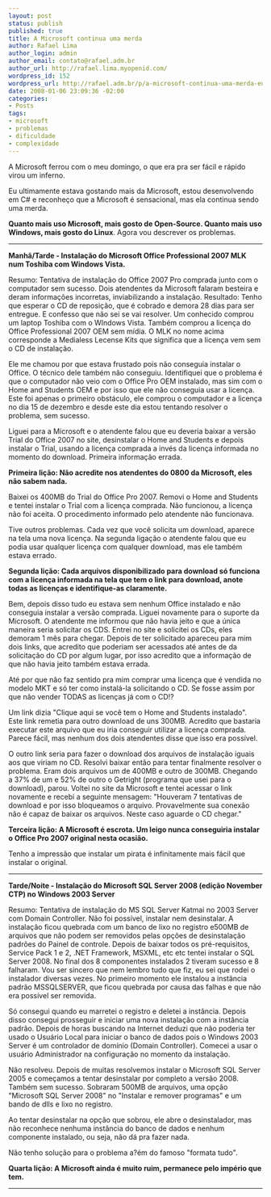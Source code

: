 ```yaml
--- 
layout: post
status: publish
published: true
title: A Microsoft continua uma merda
author: Rafael Lima
author_login: admin
author_email: contato@rafael.adm.br
author_url: http://rafael.lima.myopenid.com/
wordpress_id: 152
wordpress_url: http://rafael.adm.br/p/a-microsoft-continua-uma-merda-eu-odeio-a-microsoft/
date: 2008-01-06 23:09:36 -02:00
categories: 
- Posts
tags: 
- microsoft
- problemas
- dificuldade
- complexidade
---
```

A Microsoft ferrou com o meu domingo, o que era pra ser f&aacute;cil e r&aacute;pido virou um inferno.

Eu ultimamente estava gostando mais da Microsoft, estou desenvolvendo em C# e reconhe&ccedil;o que a Microsoft &eacute; sensacional, mas ela continua sendo uma merda.

<strong>Quanto mais uso Microsoft, mais gosto de Open-Source. Quanto mais uso Windows, mais gosto do Linux</strong>.
Agora vou descrever os problemas.

******************

<span style="font-weight: bold">Manh&atilde;/Tarde - Instala&ccedil;&atilde;o do Microsoft Office  Professional 2007 MLK num Toshiba com Windows Vista.
</span>

Resumo: Tentativa de instala&ccedil;&atilde;o do Office 2007 Pro comprada junto com o computador sem sucesso. Dois atendentes da Microsoft falaram besteira e deram informa&ccedil;&otilde;es incorretas, inviabilizando a instala&ccedil;&atilde;o. Resultado: Tenho que esperar o CD de reposi&ccedil;&atilde;o, que &eacute; cobrado e demora 28 dias para ser entregue. E confesso que n&atilde;o sei se vai resolver.
Um conhecido comprou um laptop Toshiba com o WIndows Vista. Tamb&eacute;m comprou a licen&ccedil;a do Office Professional 2007 OEM sem m&iacute;dia. O MLK no nome acima corresponde a Medialess Lecense Kits que significa que a licen&ccedil;a vem sem o CD de instala&ccedil;&atilde;o.

Ele me chamou por que estava frustado pois n&atilde;o conseguia instalar o Office. O t&eacute;cnico dele tamb&eacute;m n&atilde;o conseguiu. Identifiquei que o problema &eacute; que o computador n&atilde;o veio com o Office Pro OEM instalado, mas sim com o Home and Students OEM e por isso que ele n&atilde;o conseguia usar a licen&ccedil;a. Este foi apenas o primeiro obst&aacute;culo, ele comprou o computador e a licen&ccedil;a no dia 15 de dezembro e desde este dia estou tentando resolver o problema, sem sucesso.

Liguei para a Microsoft e o atendente falou que eu deveria baixar a vers&atilde;o Trial do Office 2007 no site, desinstalar o Home and Students e depois instalar o Trial, usando a licen&ccedil;a comprada a inv&eacute;s da licen&ccedil;a informada no momento do download. Primeira informa&ccedil;&atilde;o errada.

<span style="font-weight: bold">Primeira li&ccedil;&atilde;o: N&atilde;o acredite nos atendentes do 0800 da Microsoft, eles n&atilde;o sabem nada.</span>

Baixei os 400MB do Trial do Office Pro 2007. Removi o Home and Students e tentei instalar o Trial com a licen&ccedil;a comprada. N&atilde;o funcionou, a licen&ccedil;a n&atilde;o foi aceita. O procedimento informado pelo atendente n&atilde;o funcionava.

Tive outros problemas. Cada vez que voc&ecirc; solicita um download, aparece na tela uma nova licen&ccedil;a. Na segunda liga&ccedil;&atilde;o o atendente falou que eu podia usar qualquer licen&ccedil;a com qualquer download, mas ele tamb&eacute;m estava errado.

<span style="font-weight: bold">Segunda li&ccedil;&atilde;o: Cada arquivos disponibilizado para download s&oacute; funciona com a licen&ccedil;a informada na tela que tem o link para download, anote todas as licen&ccedil;as e identifique-as claramente.</span>

Bem, depois disso tudo eu estava sem nenhum Office instalado e n&atilde;o conseguia instalar a vers&atilde;o comprada. Liguei novamente para o suporte da Microsoft. O atendente me informou que n&atilde;o havia jeito e que a &uacute;nica maneira seria solicitar os CDS.
Entrei no site e solicitei os CDs, eles demoram 1 m&ecirc;s para chegar. Depois de ter solicitado apareceu para mim dois links, que acredito que poderiam ser acessados at&eacute; antes de da solicita&ccedil;&atilde;o do CD por algum lugar, por isso acredito que a informa&ccedil;&atilde;o de que n&atilde;o havia jeito tamb&eacute;m estava errada.

At&eacute; por que n&atilde;o faz sentido pra mim comprar uma licen&ccedil;a que &eacute; vendida no modelo MKT e s&oacute; ter como instal&aacute;-la solicitando o CD. Se fosse assim por que n&atilde;o vender TODAS as licen&ccedil;as j&aacute; com o CD!?

Um link dizia "Clique aqui se voc&ecirc; tem o Home and Students instalado". Este link remetia para outro download de uns 300MB. Acredito que bastaria executar este arquivo que eu iria conseguir utilizar a licen&ccedil;a comprada. Parece f&aacute;cil, mas nenhum dos dois atendentes disse que isso era poss&iacute;vel.

O outro link seria para fazer o download dos arquivos de instala&ccedil;&atilde;o iguais aos que viriam no CD. Resolvi baixar ent&atilde;o para tentar finalmente resolver o problema. Eram dois arquivos um de 400MB e outro de 300MB. Chegando a 37% de um e 52% de outro o Getright (programa que usei para o download), parou. Voltei no site da Microsoft e tentei acessar o link novamente e recebi a seguinte mensagem: "Houveram 7 tentativas de download e por isso bloqueamos o arquivo. Provavelmente sua conex&atilde;o n&atilde;o &eacute; capaz de baixar os arquivos. Neste caso aguarde o CD chegar."

<strong><span style="font-weight: bold">Terceira li&ccedil;&atilde;o: A Microsoft &eacute; escrota. </span>Um leigo nunca conseguiria instalar o Office Pro 2007 original nesta ocasi&atilde;o.</strong>

Tenho a impress&atilde;o que instalar um pirata &eacute; infinitamente mais f&aacute;cil que instalar o original.

******************

<span style="font-weight: bold">Tarde/Noite - Instala&ccedil;&atilde;o do Microsoft SQL Server 2008 (edi&ccedil;&atilde;o November CTP) no Windows 2003 Server</span>

Resumo: Tentativa de instala&ccedil;&atilde;o do MS SQL Server Katmai no 2003 Server com Domain Controller. N&atilde;o foi poss&iacute;vel, instalar nem desinstalar. A instala&ccedil;&atilde;o ficou quebrada com um banco de lixo no registro e500MB de arquivos que n&atilde;o podem ser removidos pelas op&ccedil;&otilde;es de desinstala&ccedil;&atilde;o padr&otilde;es do Painel de controle.
Depois de baixar todos os pr&eacute;-requisitos, Service Pack 1 e 2, .NET Framework, MSXML, etc etc tentei instalar o SQL Server 2008. No final dos 8 componentes instalados 2 tiveram sucesso e 8 falharam.
Vou ser sincero que nem lembro tudo que fiz, eu sei que rodei o instalador diversas vezes. No primeiro momento ele instalou a inst&acirc;ncia padr&atilde;o MSSQLSERVER, que ficou quebrada por causa das falhas e que n&atilde;o era poss&iacute;vel ser removida.

S&oacute; consegui quando eu marretei o registro e deletei a inst&acirc;ncia. Depois disso consegui prosseguir e iniciar uma nova instala&ccedil;&atilde;o com a inst&acirc;ncia padr&atilde;o.
Depois de horas buscando na Internet deduzi que n&atilde;o poderia ter usado o Usu&aacute;rio Local para iniciar o banco de dados pois o Windows 2003 Server &eacute; um controlador de dom&iacute;nio (Domain Controller). Comecei a usar o usu&aacute;rio Administrador na configura&ccedil;&atilde;o no momento da instala&ccedil;&atilde;o.

N&atilde;o resolveu. Depois de muitas resolvemos instalar o Microsoft SQL Server 2005 e come&ccedil;amos a tentar desinstalar por completo a vers&atilde;o 2008. Tamb&eacute;m sem sucesso. Sobraram 500MB de arquivos, uma op&ccedil;&atilde;o "Microsoft SQL Server 2008" no "Instalar e remover programas" e um bando de dlls e lixo no registro.

Ao tentar desinstalar na op&ccedil;&atilde;o que sobrou, ele abre o desinstalador, mas n&atilde;o reconhece nenhuma inst&acirc;ncia do banco de dados e nenhum componente instalado, ou seja, n&atilde;o d&aacute; pra fazer nada.

N&atilde;o tenho solu&ccedil;&atilde;o para o problema a?&eacute;m do famoso "formata tudo".

<strong>Quarta li&ccedil;&atilde;o: A Microsoft ainda &eacute; muito ruim, permanece pelo imp&eacute;rio que tem.</strong>
******************
